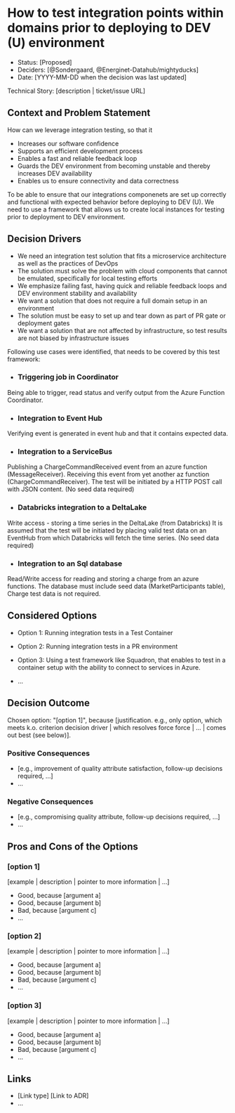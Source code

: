 # How to test integration points within domains prior to deploying to DEV (U) environment

* Status: [Proposed]
* Deciders: [@Sondergaard, @Energinet-Datahub/mightyducks]
* Date: [YYYY-MM-DD when the decision was last updated] <!-- optional -->

Technical Story: [description | ticket/issue URL] <!-- optional -->

## Context and Problem Statement

How can we leverage integration testing, so that it

* Increases our software confidence
* Supports an efficient development process
* Enables a fast and reliable feedback loop
* Guards the DEV environment from becoming unstable and thereby increases DEV availability
* Enables us to ensure connectivity and data correctness

To be able to ensure that our integrations componenets are set up correctly and functional with expected behavior before deploying to DEV (U). We need to use a framework that allows us to create local instances for testing prior to deployment to DEV environment.

## Decision Drivers

* We need an integration test solution that fits a microservice architecture as well as the practices of DevOps
* The solution must solve the problem with cloud components that cannot be emulated, specifically for local testing efforts
* We emphasize failing fast, having quick and reliable feedback loops and DEV environment stability and availability
* We want a solution that does not require a full domain setup in an environment
* The solution must be easy to set up and tear down as part of PR gate or deployment gates
* We want a solution that are not affected by infrastructure, so test results are not biased by infrastructure issues

Following use cases were identified, that needs to be covered by this test framework:

* ### Triggering job in Coordinator

Being able to trigger, read status and verify output from the Azure Function Coordinator.

* ### Integration to Event Hub

Verifying event is generated in event hub and that it contains expected data.

* ### Integration to a ServiceBus

Publishing a ChargeCommandReceived event from an azure function (MessageReceiver). Receiving this event from yet another az function (ChargeCommandReceiver). 
The test will be initiated by a HTTP POST call with JSON content.
(No seed data required)

* ### Databricks integration to a DeltaLake

Write access - storing a time series in the DeltaLake (from Databricks)
It is assumed that the test will be initiated by placing valid test data on an EventHub from which Databricks will fetch the time series.
(No seed data required)

* ### Integration to an Sql database

Read/Write access for reading and storing a charge from an azure functions.
The database must include seed data (MarketParticipants table), Charge test data is not required.

## Considered Options

* Option 1: Running integration tests in a Test Container
* Option 2: Running integration tests in a PR environment
* Option 3: Using a test framework like Squadron, that enables to test in a container setup with the ability to connect to services in Azure.

* … <!-- numbers of options can vary -->

## Decision Outcome

Chosen option: "[option 1]", because [justification. e.g., only option, which meets k.o. criterion decision driver | which resolves force force | … | comes out best (see below)].

### Positive Consequences <!-- optional -->

* [e.g., improvement of quality attribute satisfaction, follow-up decisions required, …]
* …

### Negative Consequences <!-- optional -->

* [e.g., compromising quality attribute, follow-up decisions required, …]
* …

## Pros and Cons of the Options <!-- optional -->

### [option 1]

[example | description | pointer to more information | …] <!-- optional -->

* Good, because [argument a]
* Good, because [argument b]
* Bad, because [argument c]
* … <!-- numbers of pros and cons can vary -->

### [option 2]

[example | description | pointer to more information | …] <!-- optional -->

* Good, because [argument a]
* Good, because [argument b]
* Bad, because [argument c]
* … <!-- numbers of pros and cons can vary -->

### [option 3]

[example | description | pointer to more information | …] <!-- optional -->

* Good, because [argument a]
* Good, because [argument b]
* Bad, because [argument c]
* … <!-- numbers of pros and cons can vary -->

## Links <!-- optional -->

* [Link type] [Link to ADR] <!-- example: Refined by [ADR-0005](0005-example.md) -->
* … <!-- numbers of links can vary -->
